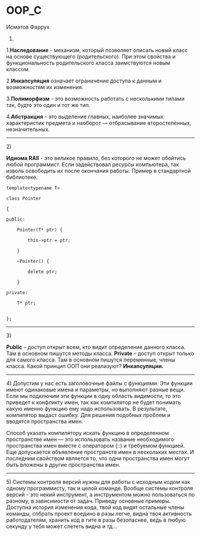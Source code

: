 # OOP_C
Исматов Фаррух

1)

1.**Наследование** - механизм, который позволяет описать новый класс на основе существующего (родительского). При этом свойства и функциональность родительского класса заимствуются новым классом.

2.**Инкапсуляция** означает ограничение доступа к данным и возможностям их изменения.

3.**Полиморфизм**  - это возможность работать с несколькими типами так, будто это один и тот же тип.

4.**Абстракция** - это выделение главных, наиболее значимых характеристик предмета и наоборот — отбрасывание второстепенных, незначительных.
<hr>
2)

**Идиома RAII** - это великое правило, без которого не может обойтись любой программист. Если задействовал ресурсы компьютера, так изволь освободить их после окончания работы. Пример  в стандартной библиотеке.
```
template<typename T>

class Pointer

{

public:

	Pointer(T* ptr) {

		this->ptr = ptr;

	}

	~Pointer() {

		delete ptr;

	}

private:

	T* ptr;


};
```
<hr>
3)

**Public** – доступ открыт всем, кто видит определение данного класса. Там в основном пишутся методы класса.
**Private** – доступ открыт только для самого класса. Там в основном пишутся переменные, члены класса.
Какой принцип ООП они реализуют? **Инкапсуляции.**

<hr>
4)
Допустим у нас есть заголовочные файлы с функциями. Эти функции имеют одинаковые имена и параметры, но выполняют разные вещи. Если мы подключим эти функции в одну область видимости, то это приведет к конфликту имен, так как компилятор не будет понимать какую именно функцию ему надо использовать. В результате, компилятор выдаст ошибку. Для решения подобных проблем и вводятся пространства имен.

Способ указать компилятору искать функцию в определенном пространстве имен — это использовать название необходимого пространства имен вместе с оператором  (::) и требуемом функцией. Еще допускается объявление пространств имен в нескольких местах. И последним свойством является то, что одни пространства имен могут быть вложены в другие пространства имен.

<hr>
5) Системы контроля версий нужны для работы с исходным кодом как одному программисту, так и целой команде. Вообще системы контроля версий - это некий инструмент, а инструментом можно пользоваться по разному, в зависимости от задач. Приведу основные примеры. Доступна история изменения кода, твой код видят остальные члены команды, собрать проект воедино в разы легче, видна твоя активность работодателям, хранить код в гите в разы безопаснее, ведь в любую секунду у тебя может слететь видна и тд...
